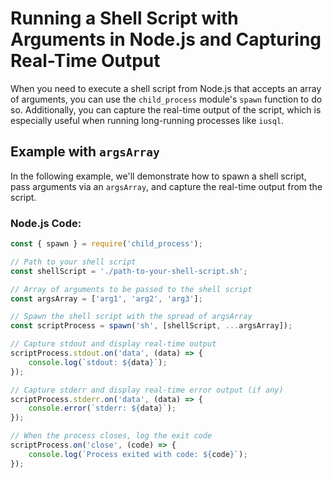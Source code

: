 # Running a Shell Script with Arguments in Node.js and Capturing Real-Time Output

When you need to execute a shell script from Node.js that accepts an array of arguments, you can use the `child_process` module's `spawn` function to do so. Additionally, you can capture the real-time output of the script, which is especially useful when running long-running processes like `iusql`.

## Example with `argsArray`

In the following example, we'll demonstrate how to spawn a shell script, pass arguments via an `argsArray`, and capture the real-time output from the script.

### Node.js Code:

```javascript
const { spawn } = require('child_process');

// Path to your shell script
const shellScript = './path-to-your-shell-script.sh';

// Array of arguments to be passed to the shell script
const argsArray = ['arg1', 'arg2', 'arg3'];

// Spawn the shell script with the spread of argsArray
const scriptProcess = spawn('sh', [shellScript, ...argsArray]);

// Capture stdout and display real-time output
scriptProcess.stdout.on('data', (data) => {
    console.log(`stdout: ${data}`);
});

// Capture stderr and display real-time error output (if any)
scriptProcess.stderr.on('data', (data) => {
    console.error(`stderr: ${data}`);
});

// When the process closes, log the exit code
scriptProcess.on('close', (code) => {
    console.log(`Process exited with code: ${code}`);
});